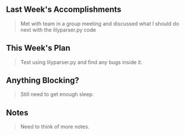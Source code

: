 ## Last Week's Accomplishments

> Met with team in a group meeting and discussed what I should do next with the lilyparser.py code

## This Week's Plan

> Test using lilyparser.py and find any bugs inside it.

## Anything Blocking?

> Still need to get enough sleep.

## Notes

> Need to think of more notes.